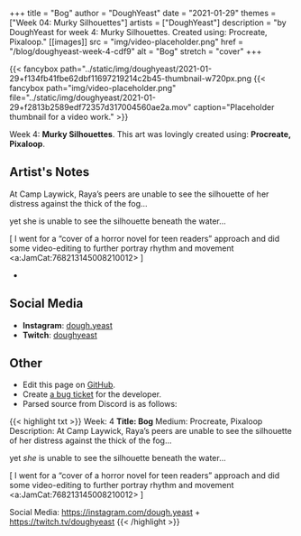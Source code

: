 +++
title =       "Bog"
author =      "DoughYeast"
date =        "2021-01-29"
themes =      ["Week 04: Murky Silhouettes"]
artists =     ["DoughYeast"]
description = "by DoughYeast for week 4: Murky Silhouettes. Created using: Procreate, Pixaloop."
[[images]]
              src = "img/video-placeholder.png"
              href = "/blog/doughyeast-week-4-cdf9"
              alt = "Bog"
              stretch = "cover"
+++


{{< fancybox path="../static/img/doughyeast/2021-01-29+f134fb41fbe62dbf11697219214c2b45-thumbnail-w720px.png
{{< fancybox path="img/video-placeholder.png" file="../static/img/doughyeast/2021-01-29+f2813b2589edf72357d317004560ae2a.mov" caption="Placeholder thumbnail for a video work." >}}


Week 4: **Murky Silhouettes**. This art was lovingly created using: **Procreate, Pixaloop**.

## Artist's Notes

At Camp Laywick, Raya’s peers are unable to see the silhouette of her distress against the thick of the fog...

yet she is unable to see the silhouette beneath the water...

[ I went for a “cover of a horror novel for teen readers” approach and did some video-editing to further portray rhythm and movement <a:JamCat:768213145008210012> ]

+

## Social Media

- **Instagram**: <a href='https://instagram.com/dough.yeast' target='_blank'>dough.yeast</a>
- **Twitch**: <a href='https://twitch.tv/doughyeast' target='_blank'>doughyeast</a>

## Other

- Edit this page on [GitHub](https://github.com/teaminkling/web-refresh/edit/main/content/blog/doughyeast-week-4-cdf9.md).
- Create [a bug ticket](https://github.com/teaminkling/web-refresh/issues/new?assignees=&labels=bug&template=problem-report.md&title=) for the developer.
- Parsed source from Discord is as follows:

{{< highlight txt >}}
Week: 4
**Title: Bog**
Medium: Procreate, Pixaloop
Description: At Camp Laywick, Raya’s peers are unable to see the silhouette of her distress against the thick of the fog...

yet *she* is unable to see the silhouette beneath the water...

[ I went for a “cover of a horror novel for teen readers” approach and did some video-editing to further portray rhythm and movement <a:JamCat:768213145008210012> ]

Social Media: https://instagram.com/dough.yeast + https://twitch.tv/doughyeast
{{< /highlight >}}